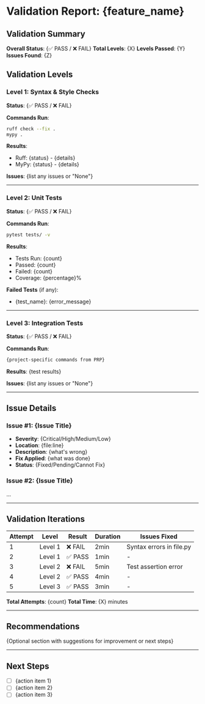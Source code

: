 # Validation Report: {feature_name}

## Validation Summary

**Overall Status**: {✅ PASS / ❌ FAIL}
**Total Levels**: {X}
**Levels Passed**: {Y}
**Issues Found**: {Z}

## Validation Levels

### Level 1: Syntax & Style Checks

**Status**: {✅ PASS / ❌ FAIL}

**Commands Run**:
```bash
ruff check --fix .
mypy .
```

**Results**:
- Ruff: {status} - {details}
- MyPy: {status} - {details}

**Issues**: {list any issues or "None"}

---

### Level 2: Unit Tests

**Status**: {✅ PASS / ❌ FAIL}

**Commands Run**:
```bash
pytest tests/ -v
```

**Results**:
- Tests Run: {count}
- Passed: {count}
- Failed: {count}
- Coverage: {percentage}%

**Failed Tests** (if any):
- {test_name}: {error_message}

---

### Level 3: Integration Tests

**Status**: {✅ PASS / ❌ FAIL}

**Commands Run**:
```bash
{project-specific commands from PRP}
```

**Results**:
{test results}

**Issues**: {list any issues or "None"}

---

## Issue Details

### Issue #1: {Issue Title}
- **Severity**: {Critical/High/Medium/Low}
- **Location**: {file:line}
- **Description**: {what's wrong}
- **Fix Applied**: {what was done}
- **Status**: {Fixed/Pending/Cannot Fix}

### Issue #2: {Issue Title}
...

---

## Validation Iterations

| Attempt | Level | Result | Duration | Issues Fixed |
|---------|-------|--------|----------|--------------|
| 1 | Level 1 | ❌ FAIL | 2min | Syntax errors in file.py |
| 2 | Level 1 | ✅ PASS | 1min | - |
| 3 | Level 2 | ❌ FAIL | 5min | Test assertion error |
| 4 | Level 2 | ✅ PASS | 4min | - |
| 5 | Level 3 | ✅ PASS | 3min | - |

**Total Attempts**: {count}
**Total Time**: {X} minutes

---

## Recommendations

{Optional section with suggestions for improvement or next steps}

---

## Next Steps

- [ ] {action item 1}
- [ ] {action item 2}
- [ ] {action item 3}
